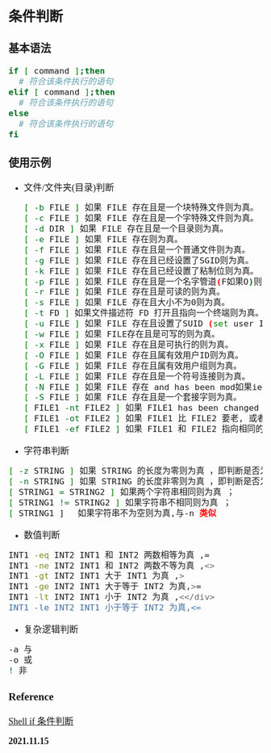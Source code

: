 <font size=4 face='楷体'>

## 条件判断

### 基本语法

```bash
if [ command ];then
  # 符合该条件执行的语句
elif [ command ];then
  # 符合该条件执行的语句
else
  # 符合该条件执行的语句
fi
```

### 使用示例

- 文件/文件夹(目录)判断

  ```bash
  [ -b FILE ] 如果 FILE 存在且是一个块特殊文件则为真。
  [ -c FILE ] 如果 FILE 存在且是一个字特殊文件则为真。
  [ -d DIR ] 如果 FILE 存在且是一个目录则为真。
  [ -e FILE ] 如果 FILE 存在则为真。
  [ -f FILE ] 如果 FILE 存在且是一个普通文件则为真。
  [ -g FILE ] 如果 FILE 存在且已经设置了SGID则为真。
  [ -k FILE ] 如果 FILE 存在且已经设置了粘制位则为真。
  [ -p FILE ] 如果 FILE 存在且是一个名字管道(F如果O)则为真。
  [ -r FILE ] 如果 FILE 存在且是可读的则为真。
  [ -s FILE ] 如果 FILE 存在且大小不为0则为真。
  [ -t FD ] 如果文件描述符 FD 打开且指向一个终端则为真。
  [ -u FILE ] 如果 FILE 存在且设置了SUID (set user ID)则为真。
  [ -w FILE ] 如果 FILE存在且是可写的则为真。
  [ -x FILE ] 如果 FILE 存在且是可执行的则为真。
  [ -O FILE ] 如果 FILE 存在且属有效用户ID则为真。
  [ -G FILE ] 如果 FILE 存在且属有效用户组则为真。
  [ -L FILE ] 如果 FILE 存在且是一个符号连接则为真。
  [ -N FILE ] 如果 FILE 存在 and has been mod如果ied since it was last read则为真。
  [ -S FILE ] 如果 FILE 存在且是一个套接字则为真。
  [ FILE1 -nt FILE2 ] 如果 FILE1 has been changed more recently than FILE2, or 如果 FILE1 exists and FILE2 does not则为真。
  [ FILE1 -ot FILE2 ] 如果 FILE1 比 FILE2 要老, 或者 FILE2 存在且 FILE1 不存在则为真。
  [ FILE1 -ef FILE2 ] 如果 FILE1 和 FILE2 指向相同的设备和节点号则为真。
  ```

- 字符串判断

```bash
[ -z STRING ] 如果 STRING 的长度为零则为真 ，即判断是否为空，空即是真；
[ -n STRING ] 如果 STRING 的长度非零则为真 ，即判断是否为非空，非空即是真；
[ STRING1 = STRING2 ] 如果两个字符串相同则为真 ；
[ STRING1 != STRING2 ] 如果字符串不相同则为真 ；
[ STRING1 ]　 如果字符串不为空则为真,与-n 类似
```

- 数值判断

```bash
INT1 -eq INT2 INT1 和 INT2 两数相等为真 ,=
INT1 -ne INT2 INT1 和 INT2 两数不等为真 ,<>
INT1 -gt INT2 INT1 大于 INT1 为真 ,>
INT1 -ge INT2 INT1 大于等于 INT2 为真,>=
INT1 -lt INT2 INT1 小于 INT2 为真 ,<</div>
INT1 -le INT2 INT1 小于等于 INT2 为真,<=
```

- 复杂逻辑判断

```bash
-a 与
-o 或
! 非
```

### Reference

[Shell if 条件判断](https://blog.csdn.net/zhan570556752/article/details/80399154)

**2021.11.15**
